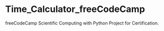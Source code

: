 # Time_Calculator_freeCodeCamp
freeCodeCamp Scientific Computing with Python Project for Certification.

